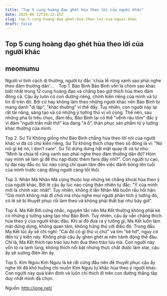 ```yaml
---
title: "Top 5 cung hoàng đạo ghét hùa theo lời của người khác"
date: 2025-06-12T14:12:15Z
slug: top-5-cung-hoang-dao-ghet-hua-theo-loi-cua-nguoi-khac
draft: false
---
```


## Top 5 cung hoàng đạo ghét hùa theo lời của người khác

## meomumu

Người vì tính cách dị thường, người tự đắc 'chúa tể rừng xanh sao phải nghe theo đám thường dân'... ​ ​ ​ 
Top 1. Bảo Bình
Bảo Bình vốn là chòm sao khác biệt nhất trong 12 cung hoàng đạo và chẳng bao giờ thích hùa theo đám đông cả. Cậu ấy luôn có con đường riêng, chính kiến riêng của mình và tự tin đi trên đó. Bởi cứ hay không làm theo những người khác nên Bảo Bình bị mang danh "dị lập", "khác thường" vì thế đấy. Tuy nhiên, con người này lại rất tài năng, sáng tạo và có những ý tưởng thú vị vô cùng. Thế nên, sau những pha bị trêu chọc, đàm tếu, Bảo Bình lại có thể "vểnh râu tôm" đắc ý vì đám "người trần mắt thịt" kia đang "à ồ", thán phục sản phẩm từ ý tưởng khác thường của mình.
 
Top 2. Sư Tử
Không giống như Bảo Bình chẳng hùa theo lời nói của người khác vì đã có chủ kiến riêng, Sư Tử không thích chạy theo số đông là vì: "Nó nói gì kệ nó, I don’t care". Sư Tử dửng dưng hất mặt quay đi và tự nhủ: "Mình là chúa tể rừng xanh sao phải nghe theo đám thường dân đó? Hôm nay mình sẽ làm gì để thu nạp được thêm fans đây nhỉ?". Con người tự cao, tự đại này đầu óc lúc nào cũng chỉ quan tâm đến việc đánh bóng tên tuổi của mình trước càng đông người càng tốt thôi.

Top 3. Nhân Mã
Nhân Mã cũng thuộc top những kẻ chẳng khoái hùa theo ý của người khác. Bởi lẽ cậu ấy lúc nào cũng thản nhiên tự đắc: "Ý của mình mới là chính xác nhất". Tuy nhiên, không ít lần Nhân Mã buồn rầu hối hận: "Giá mình không mải đi chơi mà chịu nghe mọi người phân tích ý tưởng đó, có lẽ sẽ bị thuyết phục rồi làm theo và không phải thất bại như bây giờ".
 
Top 4. Ma Kết
Bởi cứng nhắc, nguyên tắc nên Ma Kết thường không phải kẻ có những ý tưởng sáng tạo như Bảo Bình. Tuy nhiên, cậu ấy vẫn chẳng thích hùa theo ý của người khác đâu. Khi ai đó đưa ra ý tưởng gì, Ma Kết luôn làm mặt dửng dưng, không quan tâm, không hứng thú với điều đó. Trong đầu Ma Kết lúc ấy sẽ chỉ nghĩ: "Cái đó có gì thú vị chứ" và tìm "kẽ hở", nguy cơ đến từ ý kiến này. Không phải cậu ấy ghen ghét ai nên hành động thế đâu. Chỉ là, Ma Kết thích tạo trào lưu hơn đua theo trào lưu mà. Con người này vốn tỏ ra lạnh lùng, không thích nổi bật nhưng thực chất được làm star, cậu ấy sẽ sướng điên lên ấy.

Top 5. Kim Ngưu
Kim Ngưu là kẻ rất cứng đầu nên để thuyết phục cậu ấy nghe lời đã khó huống chi muốn Kim Ngưu tự khắc hùa theo ý người khác. Con người này quá kiên định và luôn chỉ thích đi trên con đường thẳng tắp duy nhất mình đã chọn.

Nguồn: http://ione.net/